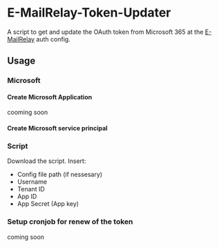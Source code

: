 # E-MailRelay-Token-Updater

A script to get and update the OAuth token from Microsoft 365 at the [E-MailRelay](https://emailrelay.sourceforge.net/) auth config.

## Usage

### Microsoft

#### Create Microsoft Application

cooming soon

#### Create Microsoft service principal

### Script

Download the script.
Insert:
- Config file path (if nessesary)
- Username
- Tenant ID
- App ID
- App Secret (App key)

### Setup cronjob for renew of the token

coming soon
